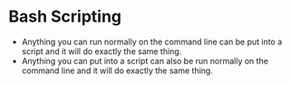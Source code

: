 Bash Scripting
==============

- Anything you can run normally on the command line can be put into a script and
  it will do exactly the same thing.
- Anything you can put into a script can also be run normally on the command 
  line and it will do exactly the same thing.
